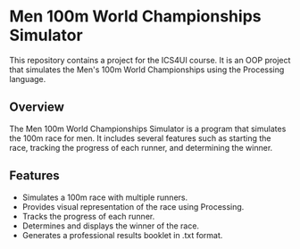 # Men 100m World Championships Simulator

This repository contains a project for the ICS4UI course. It is an OOP project that simulates the Men's 100m World Championships using the Processing language.

## Overview
The Men 100m World Championships Simulator is a program that simulates the 100m race for men. It includes several features such as starting the race, tracking the progress of each runner, and determining the winner.

## Features
- Simulates a 100m race with multiple runners.
- Provides visual representation of the race using Processing.
- Tracks the progress of each runner.
- Determines and displays the winner of the race.
- Generates a professional results booklet in .txt format.
